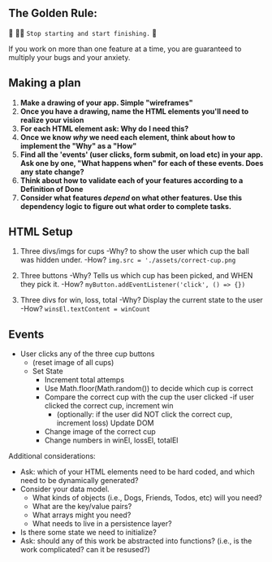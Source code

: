 ## The Golden Rule: 

🦸 🦸‍♂️ `Stop starting and start finishing.` 🏁

If you work on more than one feature at a time, you are guaranteed to multiply your bugs and your anxiety.

## Making a plan

1) **Make a drawing of your app. Simple "wireframes"**
1) **Once you have a drawing, name the HTML elements you'll need to realize your vision**
1) **For each HTML element ask: Why do I need this?** 
1) **Once we know _why_ we need each element, think about how to implement the "Why" as a "How"**
1) **Find all the 'events' (user clicks, form submit, on load etc) in your app. Ask one by one, "What happens when" for each of these events. Does any state change?**
1) **Think about how to validate each of your features according to a Definition of Done**
1) **Consider what features _depend_ on what other features. Use this dependency logic to figure out what order to complete tasks.**

## HTML Setup
1) Three divs/imgs for cups
  -Why? to show the user which cup the ball was hidden under.
  -How? `img.src = './assets/correct-cup.png`

2) Three buttons
  -Why? Tells us which cup has been picked, and WHEN they pick it.
  -How? `myButton.addEventListener('click', () => {})`

3) Three divs for win, loss, total
  -Why? Display the current state to the user
  -How? `winsEl.textContent = winCount`

## Events
  - User clicks any of the three cup buttons
    - (reset image of all cups)
    - Set State
      - Increment total attemps
      - Use Math.floor(Math.random()) to decide which cup is correct
      - Compare the correct cup with the cup the user clicked
        -if user clicked the correct cup, increment win
        - (optionally: if the user did NOT click the correct cup, increment loss)
    Update DOM
      - Change image of the correct cup
      - Change numbers in winEl, lossEl, totalEl

Additional considerations:
- Ask: which of your HTML elements need to be hard coded, and which need to be dynamically generated?
- Consider your data model. 
  - What kinds of objects (i.e., Dogs, Friends, Todos, etc) will you need? 
  - What are the key/value pairs? 
  - What arrays might you need? 
  - What needs to live in a persistence layer?
- Is there some state we need to initialize?
- Ask: should any of this work be abstracted into functions? (i.e., is the work complicated? can it be resused?)
